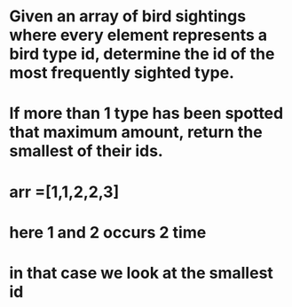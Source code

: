 # Given an array of bird sightings where every element represents a bird type id, determine the id of the most frequently sighted type. 
# If more than 1 type has been spotted that maximum amount, return the smallest of their ids.

# arr =[1,1,2,2,3]
#  here 1 and 2  occurs 2 time
#  in that case we look at the smallest id
